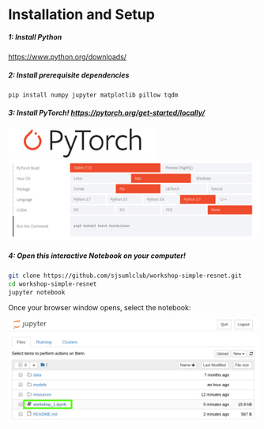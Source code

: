 # Installation and Setup

##### 1: Install Python

https://www.python.org/downloads/

##### 2: Install prerequisite dependencies
```
pip install numpy jupyter matplotlib pillow tqdm
```

##### 3: Install PyTorch! https://pytorch.org/get-started/locally/
<img src="resources/Pytorch_logo.png" width="300">
<img src="resources/install_pytorch_mac_cpu.png" width="800">

##### 4: Open this interactive Notebook on your computer!

```bash
git clone https://github.com/sjsumlclub/workshop-simple-resnet.git
cd workshop-simple-resnet
jupyter notebook
```

Once your browser window opens, select the notebook:

<img src="resources/select_notebook.png">
